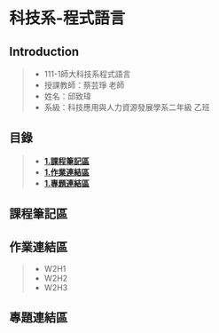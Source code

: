 # 科技系-程式語言
## Introduction
> * 111-1師大科技系程式語言
> * 授課教師：蔡芸琤 老師  
> * 姓名：邱致瑋  
> * 系級：科技應用與人力資源發展學系二年級 乙班    
## 目錄
>+ [**1.課程筆記區** ](https://github.com/willchiou1012/PL/blob/main/README.md#%E8%AA%B2%E7%A8%8B%E7%AD%86%E8%A8%98%E5%8D%80)
>+ [**1.作業連結區** ](https://github.com/willchiou1012/PL/blob/main/README.md#-%E4%BD%9C%E6%A5%AD%E9%80%A3%E7%B5%90%E5%8D%80)
>+ [**1.專題連結區** ](https://github.com/willchiou1012/PL/blob/main/README.md#%E5%B0%88%E9%A1%8C%E9%80%A3%E7%B5%90%E5%8D%80)

## 課程筆記區  
>  
## 作業連結區  
> * W2H1  
> * W2H2  
> * W2H3  
## 專題連結區  
